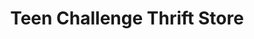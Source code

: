 ---
title: "Teen Challenge Thrift Store"
url: /bend/teen-challenge-thrift-store/
shop: Gebrauchtwaren
---